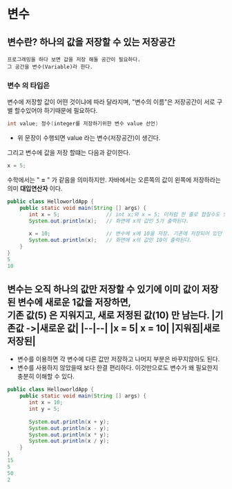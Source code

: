 # 변수

## 변수란? 하나의 값을 저장할 수 있는 저장공간
```
프로그래밍을 하다 보면 값을 저장 해둘 공간이 필요하다. 
그 공간을 변수(Variable)라 한다.
```

### 변수 의 타입은 
  변수에 저장할 값이 어떤 것이냐에 따라 달라지며,
  "변수의 이름"은 저장공간이 서로 구별 할수있어야 하기때문에 필요하다.
```java
int value; 정수(integer를 저장하기위한 변수 value 선언)
```
* 위 문장이 수행되면 value 라는 변수(저장공간)이 생긴다.

그리고 변수에 값을 저장 할떄는 다음과 같이한다.
```java
x = 5;
```
수학에서는 " **=** " 가 같음을 의미하지만. 
자바에서는 오른쪽의 값이 왼쪽에 저장하라는 의미 **대입연산자** 이다.
```java
public class HelloworldApp {
	public static void main(String [] args) {
	   int x = 5;               // int x;와 x = 5; 이처럼 한 줄로 합칠수도 있다
	   System.out.println(x);   // 화면에 x의 값인 5가 출력된다.
       
	   x = 10;                  // 변수에 x에 10을 저장. 기존에 저장되어 있던 5는 지워짐.
	   System.out.println(x);   // 화면에 x의 값인 10이 출력된다.
	}
}  
5
10
```
변수는 오직 하나의 값만 저장할 수 있기에 이미 값이 저장된 변수에 새로운 1값을 저장하면,<br>
**기존 값(5)** 은 지워지고, **새로 저정된 값(10)** 만 남는다.
|기존값 ->|새로운 값|
|--|--|
|x = 5| x = 10|
|지워짐|새로 저장된|
---
* 변수를 이용하면 각 변수에 다른 값만 저장하고 나머지 부분은 바꾸지않아도 된다.
* 변수를 사용하지 않았을때 보다 한결 편리하다. 이것만으로도 변수가 왜 필요한지 충분히 이해할 수 있다.
```java
public class HelloworldApp {
	public static void main(String [] args) {
	   int x = 10;
	   int y = 5;
	   
	   System.out.println(x + y);
	   System.out.println(x - y);
	   System.out.println(x * y);
	   System.out.println(x / y);
	}
}  
15
5
50
2
```
